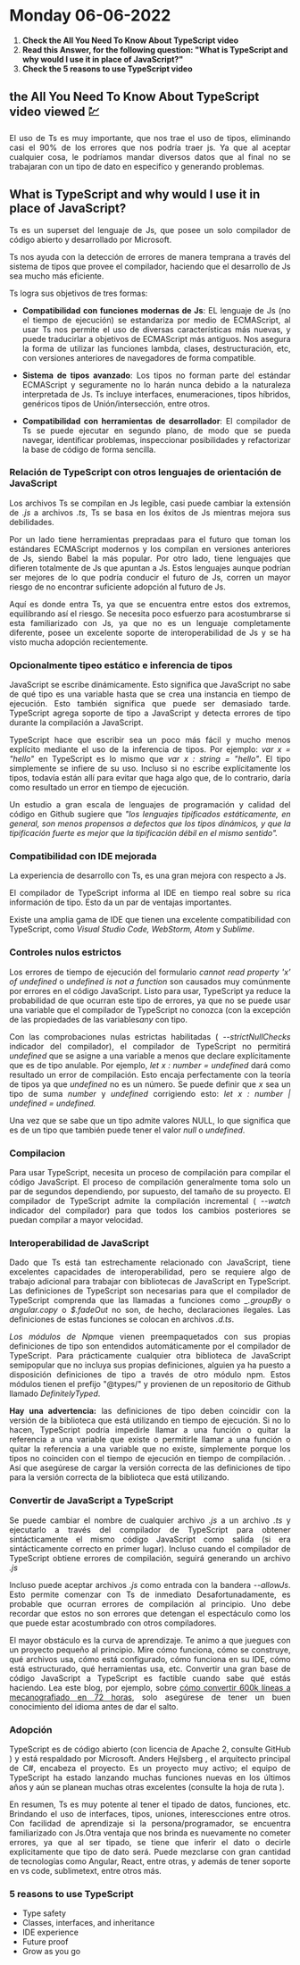 # Monday 06-06-2022

<ol>
  <li><strong>Check the All You Need To Know About TypeScript video</strong></li>
  <li><strong>Read this Answer, for the following question: "What is TypeScript and why would I use it in place of JavaScript?"</strong></li>
  <li><strong>Check the 5 reasons to use TypeScript video</strong></li>
</ol>

<a name="input"></a>

## the All You Need To Know About TypeScript video viewed 💹

<p align="justify">El uso de Ts es muy importante, que nos trae el uso de tipos, eliminando casi el 90% de los errores que nos podría traer js. Ya que al aceptar cualquier cosa, le podríamos mandar diversos datos que al final no se trabajaran con un tipo de dato en especifíco y generando problemas.</p>

## What is TypeScript and why would I use it in place of JavaScript? 

<p align="justify">Ts es un superset del lenguaje de Js, que posee un solo compilador de código abierto y desarrollado por Microsoft.</p>

<p align="justify">Ts nos ayuda con la detección de errores de manera temprana a través del sistema de tipos que provee el compilador, haciendo que el desarrollo de Js sea mucho más eficiente.</p>

<p align="justify">Ts logra sus objetivos de tres formas:</p>

<ul>
  <li><p align="justify"><strong>Compatibilidad con funciones modernas de Js</strong>: EL lenguaje de Js (no el tiempo de ejecución) se estandariza por medio de ECMAScript, al usar Ts nos permite el uso de diversas características más nuevas, y puede traducirlar a objetivos de ECMAScript más antiguos. Nos asegura la forma de utilizar las funciones lambda, clases, destructuración, etc, con versiones anteriores de navegadores de forma compatible.</p></li>
  <li><p align="justify"><strong>Sistema de tipos avanzado</strong>: Los tipos no forman parte del estándar ECMAScript y seguramente no lo harán nunca debido a la naturaleza interpretada de Js. Ts incluye interfaces, enumeraciones, tipos híbridos, genéricos tipos de Unión/intersección, entre otros.</p></li>
  <li><p align="justify"><strong>Compatibilidad con herramientas de desarrollador</strong>: El compilador de Ts se puede ejecutar en segundo plano, de modo que se pueda navegar, identificar problemas, inspeccionar posibilidades y refactorizar la base de código de forma sencilla.</p></li>
</ul>

### Relación de TypeScript con otros lenguajes de orientación de JavaScript

<p align="justify">Los archivos Ts se compilan en Js legible, casi puede cambiar la extensión de <i>.js</i> a archivos <i>.ts</i>, Ts se basa en los éxitos de Js mientras mejora sus debilidades.</p>

<p align="justify">Por un lado tiene herramientas prepradaas para el futuro que toman los estándares ECMAScript modernos y los compilan en versiones anteriores de Js, siendo Babel la más popular. Por otro lado, tiene lenguajes que difieren totalmente de Js que apuntan a Js. Estos lenguajes aunque podrían ser mejores de lo que podría conducir el futuro de Js, corren un mayor riesgo de no encontrar suficiente adopción al futuro de Js.</p>

<p align="justify">Aquí es donde entra Ts, ya que se encuentra entre estos dos extremos, equilibrando así el riesgo. Se necesita poco esfuerzo para acostumbrarse si esta familiarizado con Js, ya que no es un lenguaje completamente diferente, posee un excelente soporte de interoperabilidad de Js y se ha visto mucha adopción recientemente.</p>

### Opcionalmente tipeo estático e inferencia de tipos

<p align="justify">JavaScript se escribe dinámicamente. Esto significa que JavaScript no sabe de qué tipo es una variable hasta que se crea una instancia en tiempo de ejecución. Esto también significa que puede ser demasiado tarde. TypeScript agrega soporte de tipo a JavaScript y detecta errores de tipo durante la compilación a JavaScript. </p>

<p align="justify">TypeScript hace que escribir sea un poco más fácil y mucho menos explícito mediante el uso de la inferencia de tipos. Por ejemplo: <i>var x = "hello"</i> en TypeScript es lo mismo que <i>var x : string = "hello"</i>. El tipo simplemente se infiere de su uso. Incluso si no escribe explícitamente los tipos, todavía están allí para evitar que haga algo que, de lo contrario, daría como resultado un error en tiempo de ejecución.</p>

<p align="justify">Un estudio a gran escala de lenguajes de programación y calidad del código en Github sugiere que <i>"los lenguajes tipificados estáticamente, en general, son menos propensos a defectos que los tipos dinámicos, y que la tipificación fuerte es mejor que la tipificación débil en el mismo sentido".</i></p>

### Compatibilidad con IDE mejorada

<p align="justify">La experiencia de desarrollo con Ts, es una gran mejora con respecto a Js.</p>

<p align="justify">El compilador de TypeScript informa al IDE en tiempo real sobre su rica información de tipo. Esto da un par de ventajas importantes.</p>

<p align="justify">Existe una amplia gama de IDE que tienen una excelente compatibilidad con TypeScript, como <i>Visual Studio Code, WebStorm, Atom</i> y <i>Sublime</i>.</p>

### Controles nulos estrictos

<p align="justify">Los errores de tiempo de ejecución del formulario <i>cannot read property 'x' of undefined</i> o <i>undefined is not a function</i> son causados ​​muy comúnmente por errores en el código JavaScript. Listo para usar, TypeScript ya reduce la probabilidad de que ocurran este tipo de errores, ya que no se puede usar una variable que el compilador de TypeScript no conozca (con la excepción de las propiedades de las variables<i>any</i> con tipo.</p>

<p align="justify">Con las comprobaciones nulas estrictas habilitadas ( <i>--strictNullChecks</i> indicador del compilador), el compilador de TypeScript no permitirá <i>undefined</i> que se asigne a una variable a menos que declare explícitamente que es de tipo anulable. Por ejemplo, <i>let x : number = undefined</i> dará como resultado un error de compilación. Esto encaja perfectamente con la teoría de tipos ya que <i>undefined</i> no es un número. Se puede definir que <i>x</i> sea un tipo de suma <i>number</i> y <i>undefined</i> corrigiendo esto: <i>let x : number | undefined = undefined.</i></p>

<p align="justify">Una vez que se sabe que un tipo admite valores NULL, lo que significa que es de un tipo que también puede tener el valor <i>null</i> o <i>undefined</i>.</p>

### Compilacion

<p align="justify">Para usar TypeScript, necesita un proceso de compilación para compilar el código JavaScript. El proceso de compilación generalmente toma solo un par de segundos dependiendo, por supuesto, del tamaño de su proyecto. El compilador de TypeScript admite la compilación incremental ( <i> --watch</i> indicador del compilador) para que todos los cambios posteriores se puedan compilar a mayor velocidad.</p>

### Interoperabilidad de JavaScript

<p align="justify">Dado que Ts está tan estrechamente relacionado con JavaScript, tiene excelentes capacidades de interoperabilidad, pero se requiere algo de trabajo adicional para trabajar con bibliotecas de JavaScript en TypeScript. Las definiciones de TypeScript son necesarias para que el compilador de TypeScript comprenda que las llamadas a funciones como <i>_.groupBy</i> o <i>angular.copy</i> o <i>$.fadeOut</i> no son, de hecho, declaraciones ilegales. Las definiciones de estas funciones se colocan en  archivos <i>.d.ts</i>.</p>

<p align="justify"><i>Los módulos de Npm</i>que vienen preempaquetados con sus propias definiciones de tipo son entendidos automáticamente por el compilador de TypeScript. Para prácticamente cualquier otra biblioteca de JavaScript semipopular que no incluya sus propias definiciones, alguien ya ha puesto a disposición definiciones de tipo a través de otro módulo npm. Estos módulos tienen el prefijo "@types/" y provienen de un repositorio de Github llamado <i>DefinitelyTyped</i>.</p>

<p align="justify"><strong>Hay una advertencia:</strong> las definiciones de tipo deben coincidir con la versión de la biblioteca que está utilizando en tiempo de ejecución. Si no lo hacen, TypeScript podría impedirle llamar a una función o quitar la referencia a una variable que existe o permitirle llamar a una función o quitar la referencia a una variable que no existe, simplemente porque los tipos no coinciden con el tiempo de ejecución en tiempo de compilación. . Así que asegúrese de cargar la versión correcta de las definiciones de tipo para la versión correcta de la biblioteca que está utilizando.</p>

### Convertir de JavaScript a TypeScript

<p align="justify">Se puede cambiar el nombre de cualquier archivo <i>.js</i> a un archivo <i>.ts</i> y ejecutarlo  a través del compilador de TypeScript para obtener sintácticamente el mismo código JavaScript como salida (si era sintácticamente correcto en primer lugar). Incluso cuando el compilador de TypeScript obtiene errores de compilación, seguirá generando un archivo <i>.js</i></p>

<p align="justify">Incluso puede aceptar archivos <i>.js</i> como entrada con la bandera <i> --allowJs</i>. Esto permite comenzar con Ts de inmediato Desafortunadamente, es probable que ocurran errores de compilación al principio. Uno debe recordar que estos no son errores que detengan el espectáculo como los que puede estar acostumbrado con otros compiladores.</p>

<p align="justify">El mayor obstáculo es la curva de aprendizaje. Te animo a que juegues con un proyecto pequeño al principio. Mire cómo funciona, cómo se construye, qué archivos usa, cómo está configurado, cómo funciona en su IDE, cómo está estructurado, qué herramientas usa, etc. Convertir una gran base de código JavaScript a TypeScript es factible cuando sabe qué estás haciendo. Lea este blog, por ejemplo, sobre <a href="https://www.lucidchart.com/techblog/2017/11/16/converting-600k-lines-to-typescript-in-72-hours/">cómo convertir 600k líneas a mecanografiado en 72 horas</a>, solo asegúrese de tener un buen conocimiento del idioma antes de dar el salto.</p>

### Adopción

<p align="justify">TypeScript es de código abierto (con licencia de Apache 2, consulte GitHub ) y está respaldado por Microsoft. Anders Hejlsberg , el arquitecto principal de C#, encabeza el proyecto. Es un proyecto muy activo; el equipo de TypeScript ha estado lanzando muchas funciones nuevas en los últimos años y aún se planean muchas otras excelentes (consulte la hoja de ruta ).</p>

<p align="justify">En resumen, Ts es muy potente al tener el tipado de datos, funciones, etc. Brindando el uso de interfaces, tipos, uniones, interescciones entre otros. Con facilidad de aprendizaje si la persona/programador, se encuentra familiarizado con Js.Otra ventaja que nos brinda es nuevamente no cometer errores, ya que al ser tipado, se tiene que inferir el dato o decirle explicitamente que tipo de dato será. Puede mezclarse con gran cantidad de tecnologías como Angular, React, entre otras, y además de tener soporte en vs code, sublimetext, entre otros más.</p>

### 5 reasons to use TypeScript

<ul>
  <li>Type safety</li>
  <li>Classes, interfaces, and inheritance</li>
  <li>IDE experience</li>
  <li>Future proof</li>
  <li>Grow as you go</li>
</ul>
